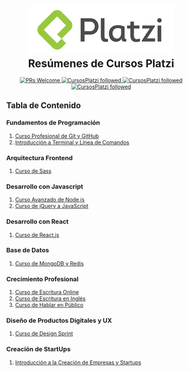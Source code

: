 <h1 align="center">
  <img src="logo.png">
  <br/>
  Resúmenes de Cursos Platzi
  <br>
</h1>

<p align="center">
  <a href="http://makeapullrequest.com">
    <img src="https://img.shields.io/badge/PRs-welcome-brightgreen.svg?style=flat-square" alt="PRs Welcome">
  </a>
  <a href="https://github.com/MineiToshio/CursosPlatzi">
    <img src="	https://img.shields.io/github/forks/badges/shields.svg?style=social&label=Fork" alt="CursosPlatzi followed">
  </a>
  <a href="https://github.com/MineiToshio/CursosPlatzi">
    <img src="	https://img.shields.io/github/stars/badges/shields.svg?style=social&label=Stars" alt="CursosPlatzi followed">
  </a>
  <a href="https://github.com/MineiToshio/CursosPlatzi">
    <img src="	https://img.shields.io/github/watchers/badges/shields.svg?style=social&label=Watch" alt="CursosPlatzi followed">
  </a>
</p>

## Tabla de Contenido

### Fundamentos de Programación
1. [Curso Profesional de Git y GitHub](Curso%20Profesional%20de%20Git%20y%20GitHub/README.md#curso-profesional-de-git-y-github)
2. [Introducción a Terminal y Línea de Comandos](Introducción%20a%20Terminal%20y%20Línea%20de%20Comandos/README.md#introducción-a-terminal-y-línea-de-comandos)

### Arquitectura Frontend
1. [Curso de Sass](Curso%20de%20Sass/README.md#curso-de-sass)

### Desarrollo con Javascript
1. [Curso Avanzado de Node.js](Curso%20Avanzado%20de%20Node.js/README.md#curso-avanzado-de-nodejs)
2. [Curso de jQuery a JavaScript](Curso%20de%20jQuery%20a%20JavaScript/README.md#curso-de-jquery-a-javascript)

### Desarrollo con React
1. [Curso de React.js](Curso%20de%20React.js/README.md#curso-de-reactjs)

### Base de Datos
1. [Curso de MongoDB y Redis](Curso%20de%20MongoDB%20y%20Redis/README.md#curso-de-mongodb-y-redis)

### Crecimiento Profesional
1. [Curso de Escritura Online](Curso%20de%20Escritura%20Online/README.md#curso-de-escritura-online)
2. [Curso de Escritura en Inglés](Curso%20de%20Escritura%20en%20Inglés/README.md#curso-de-escritura-en-inglés)
3. [Curso de Hablar en Público](Curso%20de%20Hablar%20en%20Público/README.md#curso-de-hablar-en-público)

### Diseño de Productos Digitales y UX
1. [Curso de Design Sprint](Curso%20de%20Design%20Sprint/README.md#curso-de-design-sprint)

### Creación de StartUps
1. [Introducción a la Creación de Empresas y Startups](Introducción%20a%20la%20Creación%20de%20Empresas%20y%20Startups/README.md#introducción-a-la-creación-de-empresas-y-startups)